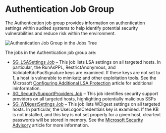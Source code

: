 # Authentication Job Group

The Authentication job group provides information on authentication settings within audited systems
to help identify potential security vulnerabilities and reduce risk within the environment.

![Authentication Job Group in the Jobs Tree](/img/versioned_docs/accessanalyzer_11.6/accessanalyzer/admin/hostmanagement/jobstree.webp)

The jobs in the Authentication job group are:

- [SG_LSASettings Job](/docs/accessanalyzer/11.6/accessanalyzer/solutions/windows/authentication/sg_lsasettings.md)
  – This job lists LSA settings on all targeted hosts. In particular, the RunAsPPL,
  RestrictAnonymous, and ValidateKdcPacSignature keys are examined. If these keys are not set to 1,
  a host is vulnerable to mimikatz and other exploitation tools. See the Microsoft
  [Configuring Additional LSA Protection](<https://learn.microsoft.com/en-us/previous-versions/windows/it-pro/windows-server-2012-R2-and-2012/dn408187(v=ws.11)>)
  article for additional ininformation.
- [SG_SecuritySupportProviders Job](/docs/accessanalyzer/11.6/accessanalyzer/solutions/windows/authentication/sg_securitysupportproviders.md)
  – This job identifies security support providers on all targeted hosts, highlighting potentially
  malicious SSPs
- [SG_WDigestSettings Job](/docs/accessanalyzer/11.6/accessanalyzer/solutions/windows/authentication/sg_wdigestsettings.md)
  – This job lists WDigest settings on all targeted hosts. In particular, the UseLogonCredentials
  key is examined. If the KB is not installed, and this key is not set properly for a given host,
  cleartext passwords will be stored in memory. See the
  [Microsoft Security Advisory](https://support.microsoft.com/en-us/help/2871997/microsoft-security-advisory-update-to-improve-credentials-protection-a)
  article for more information.
